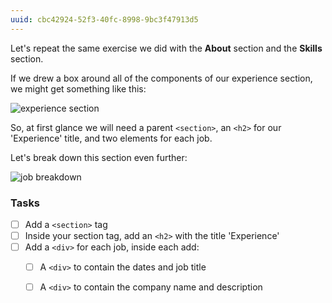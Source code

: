```yaml
---
uuid: cbc42924-52f3-40fc-8998-9bc3f47913d5
---
```


Let's repeat the same exercise we did with the **About** section and the **Skills** section.

If we drew a box around all of the components of our experience section, we might get something
like this:

![experience section](https://d3vv6lp55qjaqc.cloudfront.net/items/2l0G3m3H0F2b0V0W2v1J/%5B9ef187608ce8e7be0f0659311b5368e1%5D_Image+2017-09-09+at+11.35.47+AM.png)


So, at first glance we will need a parent `<section>`, an `<h2>` for our 'Experience' title, and two elements for each
job.

Let's break down this section even further:


![job breakdown](https://d3vv6lp55qjaqc.cloudfront.net/items/102H102L233i0r1n3S34/%5Bed5a78885998c6ac531a9e5fd47eee3f%5D_Image+2017-09-09+at+11.43.29+AM.png)


### Tasks

- [ ] Add a `<section>` tag
- [ ] Inside your section tag, add an `<h2>` with the title 'Experience'
- [ ] Add a `<div>` for each job, inside each add:
  - [ ] A `<div>` to contain the dates and job title
  - [ ] A `<div>` to contain the company name and description
 
